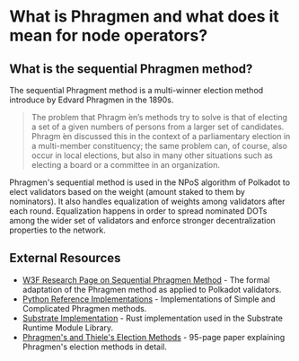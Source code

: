 # What is Phragmen and what does it mean for node operators?

## What is the sequential Phragmen method?

The sequential Phragment method is a multi-winner election method introduce by Edvard Phragmen in the 1890s.

> The problem that Phragm ́en’s methods try to solve is that of electing a set of a given numbers of persons from a larger set of candidates. Phragm ́en discussed this in the context of a parliamentary election in a multi-member constituency; the same problem can, of course, also occur in local elections, but also in many other situations such as electing a board or a committee in an organization.

Phragmen's sequential method is used in the NPoS algorithm of Polkadot to elect validators based on the weight (amount staked to them by nominators). It also handles equalization of weights among validators after each round. Equalization happens in order to spread nominated DOTs among the wider set of validators and enforce stronger decentralization properties to the network.

## External Resources

- [W3F Research Page on Sequential Phragmen Method](http://research.web3.foundation/en/latest/polkadot/NPoS/phragmen/) - The formal adaptation of the Phragmen method as applied to Polkadot validators.
- [Python Reference Implementations](https://github.com/w3f/consensus/tree/master/NPoS) - Implementations of Simple and Complicated Phragmen methods.
- [Substrate Implementation](https://github.com/paritytech/substrate/blob/master/srml/staking/src/phragmen.rs) - Rust implementation used in the Substrate Runtime Module Library.
- [Phragmen's and Thiele's Election Methods](https://arxiv.org/pdf/1611.08826.pdf) - 95-page paper explaining Phragmen's election methods in detail.

